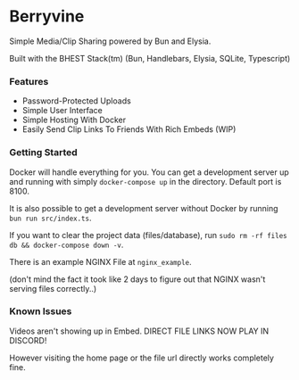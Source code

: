 # Berryvine

Simple Media/Clip Sharing powered by Bun and Elysia.

Built with the BHEST Stack(tm) (Bun, Handlebars, Elysia, SQLite, Typescript)

### Features

- Password-Protected Uploads
- Simple User Interface
- Simple Hosting With Docker
- Easily Send Clip Links To Friends With Rich Embeds (WIP)

### Getting Started

Docker will handle everything for you. You can get a development server up and running with simply `docker-compose up` in the directory. Default port is 8100.

It is also possible to get a development server without Docker by running `bun run src/index.ts`.

If you want to clear the project data (files/database), run `sudo rm -rf files db && docker-compose down -v`.

There is an example NGINX File at `nginx_example`.

(don't mind the fact it took like 2 days to figure out that NGINX wasn't serving files correctly..)

### Known Issues

Videos aren't showing up in Embed. DIRECT FILE LINKS NOW PLAY IN DISCORD!

However visiting the home page or the file url directly works completely fine.